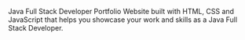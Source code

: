 Java Full Stack Developer Portfolio Website built with HTML, CSS and JavaScript that helps you showcase your work and skills as a Java Full Stack Developer.

